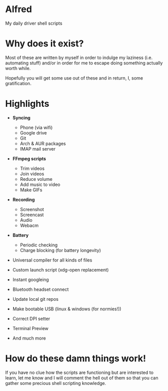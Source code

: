 # Alfred

My daily driver shell scripts

# Why does it exist?

Most of these are written by myself in order to indulge my laziness
(i.e. automating stuff) and/or in order for me to escape doing something actually worth while.

Hopefully you will get some use out of these
and in return, I, some gratification.

# Highlights

-  **Syncing**

   -  Phone (via wifi)
   -  Google drive
   -  Git
   -  Arch & AUR packages
   -  IMAP mail server

-  **FFmpeg scripts**

   -  Trim videos
   -  Join videos
   -  Reduce volume
   -  Add music to video
   -  Make GIFs

-  **Recording**

   -  Screenshot
   -  Screencast
   -  Audio
   -  Webacm

-  **Battery**

   -  Periodic checking
   -  Charge blocking (for battery longevity)

-  Universal compiler for all kinds of files
-  Custom launch script (xdg-open replacement)
-  Instant googleing
-  Bluetooth headset connect
-  Update local git repos
-  Make bootable USB (linux & windows (for normies!))
-  Correct DPI setter
-  Terminal Preview
-  And much more

# How do these damn things work!

If you have no clue how the scripts are functioning but are interested to learn, let me know and I will comment the hell out of them so that you can gather some precious shell scripting knowledge.

